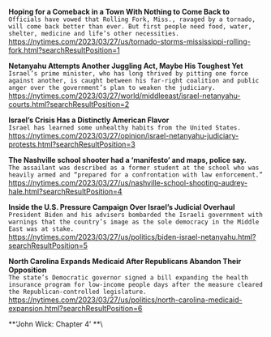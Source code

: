 **Hoping for a Comeback in a Town With Nothing to Come Back to**\
`Officials have vowed that Rolling Fork, Miss., ravaged by a tornado, will come back better than ever. But first people need food, water, shelter, medicine and life’s other necessities.`\
https://nytimes.com/2023/03/27/us/tornado-storms-mississippi-rolling-fork.html?searchResultPosition=1

**Netanyahu Attempts Another Juggling Act, Maybe His Toughest Yet**\
`Israel’s prime minister, who has long thrived by pitting one force against another, is caught between his far-right coalition and public anger over the government’s plan to weaken the judiciary.`\
https://nytimes.com/2023/03/27/world/middleeast/israel-netanyahu-courts.html?searchResultPosition=2

**Israel’s Crisis Has a Distinctly American Flavor**\
`Israel has learned some unhealthy habits from the United States.`\
https://nytimes.com/2023/03/27/opinion/israel-netanyahu-judiciary-protests.html?searchResultPosition=3

**The Nashville school shooter had a ‘manifesto’ and maps, police say.**\
`The assailant was described as a former student at the school who was heavily armed and “prepared for a confrontation with law enforcement.”`\
https://nytimes.com/2023/03/27/us/nashville-school-shooting-audrey-hale.html?searchResultPosition=4

**Inside the U.S. Pressure Campaign Over Israel’s Judicial Overhaul**\
`President Biden and his advisers bombarded the Israeli government with warnings that the country’s image as the sole democracy in the Middle East was at stake.`\
https://nytimes.com/2023/03/27/us/politics/biden-israel-netanyahu.html?searchResultPosition=5

**North Carolina Expands Medicaid After Republicans Abandon Their Opposition**\
`The state’s Democratic governor signed a bill expanding the health insurance program for low-income people days after the measure cleared the Republican-controlled legislature.`\
https://nytimes.com/2023/03/27/us/politics/north-carolina-medicaid-expansion.html?searchResultPosition=6

**‘John Wick: Chapter 4’ **\
